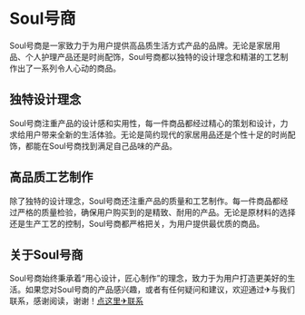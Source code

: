 # Soul号商

Soul号商是一家致力于为用户提供高品质生活方式产品的品牌。无论是家居用品、个人护理产品还是时尚配饰，Soul号商都以独特的设计理念和精湛的工艺制作出了一系列令人心动的商品。

## 独特设计理念

Soul号商注重产品的设计感和实用性，每一件商品都经过精心的策划和设计，力求给用户带来全新的生活体验。无论是简约现代的家居用品还是个性十足的时尚配饰，都能在Soul号商找到满足自己品味的产品。

## 高品质工艺制作

除了独特的设计理念，Soul号商还注重产品的质量和工艺制作。每一件商品都经过严格的质量检验，确保用户购买到的是精致、耐用的产品。无论是原材料的选择还是生产工艺的控制，Soul号商都严格把关，为用户提供最优质的商品。

## 关于Soul号商

Soul号商始终秉承着“用心设计，匠心制作”的理念，致力于为用户打造更美好的生活。如果您对Soul号商的产品感兴趣，或者有任何疑问和建议，欢迎通过✈与我们联系，感谢阅读，谢谢！[点这里✈联系](https://www.k02.cc)